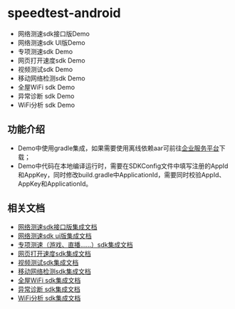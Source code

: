 # speedtest-android
+ 网络测速sdk接口版Demo
+ 网络测速sdk UI版Demo
+ 专项测速sdk Demo
+ 网页打开速度sdk Demo
+ 视频测试sdk Demo
+ 移动网络检测sdk Demo
+ 全屋WiFi sdk Demo
+ 异常诊断 sdk Demo
+ WiFi分析 sdk Demo
## 功能介绍
+ Demo中使用gradle集成，如果需要使用离线依赖aar可前往[企业服务平台](https://b.speedtest.cn/speedtest-sdk)下载；
+ Demo中代码在本地编译运行时，需要在SDKConfig文件中填写注册的AppId和AppKey，同时修改build.gradle中ApplicationId，需要同时校验AppId、AppKey和ApplicationId。

## 相关文档
+ [网络测速sdk接口版集成文档](https://github.com/speedtestcn/speedtest-android/blob/main/SpeedTestSDKDemo/%E7%BD%91%E7%BB%9C%E6%B5%8B%E9%80%9FSDK%E6%8E%A5%E5%8F%A3%E7%89%88%E9%9B%86%E6%88%90%E6%96%87%E6%A1%A3.md)
+ [网络测速sdk ui版集成文档](https://github.com/speedtestcn/speedtest-android/blob/main/SpeedTestUISdkDemo/%E7%BD%91%E7%BB%9C%E6%B5%8B%E9%80%9Fui%E7%89%88SDK%E6%8E%A5%E5%8F%A3%E7%89%88%E9%9B%86%E6%88%90%E6%96%87%E6%A1%A3.md)
+ [专项测速（游戏、直播……）sdk集成文档](https://github.com/speedtestcn/speedtest-android/blob/main/ComboSdkDemo/%E4%B8%93%E9%A1%B9%E6%B5%8B%E9%80%9FSDK%E9%9B%86%E6%88%90%E6%96%87%E6%A1%A3.md)
+ [网页打开速度sdk集成文档](https://github.com/speedtestcn/speedtest-android/blob/main/WebOpenSdkDemo/%E7%BD%91%E9%A1%B5%E6%89%93%E5%BC%80%E9%80%9F%E5%BA%A6SDK%E9%9B%86%E6%88%90%E6%96%87%E6%A1%A3.md)
+ [视频测试sdk集成文档](https://github.com/speedtestcn/speedtest-android/blob/main/VideoTestSdkDemo/%E8%A7%86%E9%A2%91%E6%B5%8B%E8%AF%95SDK%E9%9B%86%E6%88%90%E6%96%87%E6%A1%A3.md)
+ [移动网络检测sdk集成文档](https://github.com/speedtestcn/speedtest-android/blob/main/MobileNetworkSdkDemo/%E7%A7%BB%E5%8A%A8%E7%BD%91%E7%BB%9C%E6%A3%80%E6%B5%8BSDK%E9%9B%86%E6%88%90%E6%96%87%E6%A1%A3.md)
+ [全屋WiFi sdk集成文档](https://github.com/speedtestcn/speedtest-android/blob/main/HouseWiFiSdkDemo/%E5%85%A8%E5%B1%8BWiFi%20SDK%E9%9B%86%E6%88%90%E6%96%87%E6%A1%A3.md)
+ [异常诊断 sdk集成文档](https://github.com/speedtestcn/speedtest-android/blob/main/MalfDiagnosisSdkDemo/%E5%BC%82%E5%B8%B8%E8%AF%8A%E6%96%ADSDK%E9%9B%86%E6%88%90%E6%96%87%E6%A1%A3.md)
+ [WiFi分析 sdk集成文档](https://github.com/speedtestcn/speedtest-android/blob/main/WifiAnalyseSdkDemo/WiFi%E5%88%86%E6%9E%90SDK%E9%9B%86%E6%88%90%E6%96%87%E6%A1%A3.md)